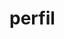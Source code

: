 # perfil  
[](https://vignette.wikia.nocookie.net/loli8353/images/2/26/Loli_Clone.png/revision/latest?cb=20170510065206)

